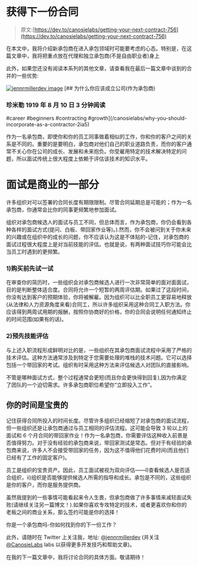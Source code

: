 # 获得下一份合同

> 原文:[https://dev.to/canosielabs/getting-your-next-contract-756](https://dev.to/canosielabs/getting-your-next-contract-756)

在本文中，我将介绍新承包商在进入承包领域时可能要考虑的心态。特别是，在这篇文章中，我将把重点放在代理和独立承包商(不是自由职业者)身上

此外，如果您还没有阅读本系列的其他文章，请查看我在最后一篇文章中谈到的合并的一些优势:

[![jennrmillerdev image](../Images/0250fe48875f274f87f7981fd119f6b4.png)](/jennrmillerdev) [## 为什么你应该成立公司(作为承包商)

### 珍米勒 1919 年 8 月 10 日 3 分钟阅读

#career #beginners #contracting #growth](/canosielabs/why-you-should-incorporate-as-a-contractor-2ia5)

作为一名承包商，即使你和你的员工同事做着相似的工作，你和你的客户之间的关系是不同的。重要的是要明白，承包商对他们自己的职业道路负责，而你的客户通常不关心你在公司的成长、发展和未来抱负。你受雇用特定的技术解决特定的问题，所以面试传统上很大程度上依赖于评估该技术的知识水平。

# 面试是商业的一部分

许多组织对可以签署的合同长度有期限限制。尽管合同延期总是可能的；作为一名承包商，你通常会比你的同事更频繁地参加面试。

组织对承包商候选人的面试与员工不同，但总体而言，作为承包商，你仍会看到各种各样的面试方式(提问、白板、带回家作业等)。).然而，你不会被问到关于你未来的兴趣或在组织中的成长的问题，你不应该认为这是不体贴的-记住，对承包商的面试过程很大程度上是对当前技能的评估。也就是说，有两种面试技巧你可能会比当员工时遇到的更频繁。

### 1)购买前先试一试

在审查你的简历时，一些组织会对承包商候选人进行一次非常简单的面对面面试，目的是判断整体适合度。合同将允许一个短暂的两周评估期。如果过了这段时间，你没有达到客户的预期体验，你将被解雇。因为组织可以比全职员工更容易地释放(从法律和人力资源角度来看)合同工，所以许多组织采用这种合同工入职方法。你应该得到两周试用期的报酬，按照你协商好的价格，你的合同会说明任何通知终止的时间范围(如果有的话)。

### [](#2-up-front-assessment-of-skill)2)预先技能评估

与上述入职流程形成鲜明对比的是，一些组织在其承包商面试流程中采用了严格的技术评估。这种方法通常涉及到特定于您需要处理的堆栈的技术问题。它可以选择包括一个带回家的考试。组织有时采用这种方法来评估候选人对团队的直接影响。

不管是哪种面试方式，整个过程通常会更短(而且你会更快得到回复),因为你满足了团队的一个迫切需求。许多承包商职位希望你“立即投入工作”。

## 你的时间是宝贵的

记住获得合同所投入的时间长度。尽管许多组织已经缩短了对承包商的面试流程，但一些组织还是让承包商通过与员工相同的评估流程。这可能会导致 3 轮以上的面试和 6 个月合同的带回家作业！作为一名承包商，你需要评估这种收入前景是否值得努力。对于没有经验的承包商来说，带回家测试是常态。但对于有经验的承包商来说，许多人不会接受带回家的任务，因为这不值得他们花费时间(而且他们已经有了工作的固定客户)。

员工是组织的宝贵资产。因此，员工面试被视为双向评估——I)查看候选人是否适合组织，ii)组织是否能够提供候选人所需的指导和成长。承包是不同的，这些组织是你的客户，而你是服务提供商。

虽然我提到的一些事情可能看起来令人生畏，但承包商做了许多事情来减轻面试失败(请继续关注另一篇博文！).如果你喜欢专攻特定的技术，或者更喜欢你和你的老板之间的商业关系，那么签约可能是你的选择！

你是一个承包商吗-你如何找到你的下一份工作？

此外，请随时在 Twitter 上关注我，地址: [@jennrmillerdev](https://dev.to/jennrmillerdev) (并关注 [@CanosieLabs](https://twitter.com/CanosieLabs) labs 以获得更多开发技巧和帮助文章)。

在我的下一篇文章中，我将讨论合同的具体方面。敬请期待！